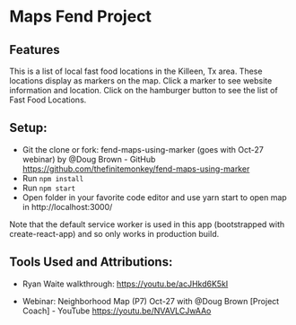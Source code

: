 # Maps Fend Project


## Features
This is a list of local fast food locations in the Killeen, Tx area. These locations display as markers on the map. Click a marker to see website information and location. Click on the hamburger button to see the list of Fast Food Locations.

## Setup:
* Git the clone or fork:
  fend-maps-using-marker (goes with Oct-27 webinar) by @Doug Brown - GitHub
  https://github.com/thefinitemonkey/fend-maps-using-marker
* Run `npm install`
* Run `npm start`
* Open folder in your favorite code editor and use yarn start to open map in http://localhost:3000/

Note that the default service worker is used in this app (bootstrapped with create-react-app) and so only works in production build.

## Tools Used and Attributions:
* Ryan Waite walkthrough:
  https://youtu.be/acJHkd6K5kI

* Webinar: Neighborhood Map (P7) Oct-27 with @Doug Brown [Project Coach]  - YouTube
  https://youtu.be/NVAVLCJwAAo

